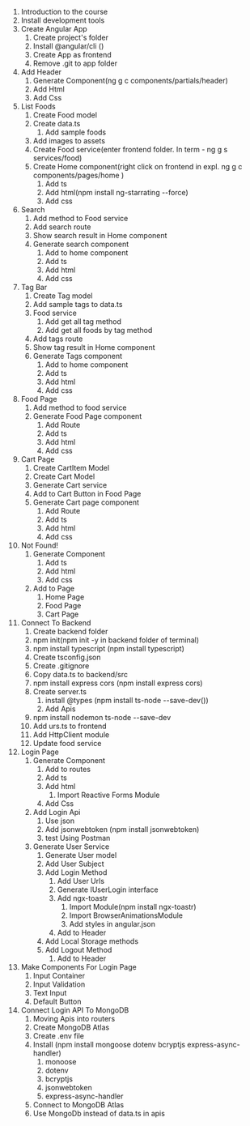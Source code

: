1. Introduction to the course
2. Install development tools
3. Create Angular App
    1. Create project's folder
    2. Install @angular/cli ()
    3. Create App as frontend
    4. Remove .git to app folder
4. Add Header
    1. Generate Component(ng g c components/partials/header)
    2. Add Html
    3. Add Css
5. List Foods
    1. Create Food model
    2. Create data.ts
        1. Add sample foods
    3. Add images to assets
    4. Create Food service(enter frontend folder. In term - ng g s services/food)
    5. Create Home component(right click on frontend in expl. ng g c components/pages/home )
        1. Add ts
        2. Add html(npm install ng-starrating --force)
        3. Add css
6. Search
    1. Add method to Food service
    2. Add search route 
    3. Show search result in Home component
    4. Generate search component
        1. Add to home component
        2. Add ts
        3. Add html
        4. Add css
7. Tag Bar
    1. Create Tag model
    2. Add sample tags to data.ts
    3. Food service
        1. Add get all tag method
        2. Add get all foods by tag method
    4. Add tags route
    5. Show tag result in Home component
    6. Generate Tags component
        1. Add to home component
        2. Add ts
        3. Add html
        4. Add css
8. Food Page
    1. Add method to food service
    2. Generate Food Page component
        1. Add Route
        2. Add ts
        3. Add html
        4. Add css
9. Cart Page
    1. Create CartItem Model
    2. Create Cart Model
    3. Generate Cart service
    4. Add to Cart Button in Food Page
    5. Generate Cart page component
        1. Add Route
        2. Add ts
        3. Add html
        4. Add css
10. Not Found!
    1. Generate Component
        1. Add ts
        2. Add html
        3. Add css
    2. Add to Page
        1. Home Page
        2. Food Page
        3. Cart Page
11. Connect To Backend
    1. Create backend folder
    2. npm init(npm init -y in backend folder of terminal)
    3. npm install typescript (npm install typescript)
    4. Create tsconfig.json
    5. Create .gitignore
    6. Copy data.ts to backend/src
    7. npm install express cors (npm install express cors)
    8. Create server.ts
        1. install @types (npm install ts-node --save-dev())
        2. Add Apis 
    9. npm install nodemon ts-node --save-dev
    10. Add urs.ts to frontend
    11. Add HttpClient module
    12. Update food service
12. Login Page
    1. Generate Component
        1. Add to routes
        2. Add ts
        3. Add html
            1. Import Reactive Forms Module
        4. Add Css
    2. Add Login Api
        1. Use json
        2. Add jsonwebtoken (npm install jsonwebtoken)
        3. test Using Postman
    3. Generate User Service
        1. Generate User model
        2. Add User Subject
        3. Add Login Method
            1. Add User Urls
            2. Generate IUserLogin interface
            3. Add ngx-toastr
                1. Import Module(npm install ngx-toastr)
                2. Import BrowserAnimationsModule
                3. Add styles in angular.json
            4. Add to Header
        4. Add Local Storage methods
        5. Add Logout Method
            1. Add to Header
13. Make Components For Login Page
    1. Input Container
    2. Input Validation
    3. Text Input
    4. Default Button
14. Connect Login API To MongoDB
    1. Moving Apis into routers
    2. Create MongoDB Atlas
    3. Create .env file
    4. Install (npm install mongoose dotenv bcryptjs express-async-handler)
        1. monoose
        2. dotenv
        3. bcryptjs
        4. jsonwebtoken
        5. express-async-handler
    5. Connect to MongoDB Atlas
    6. Use MongoDb instead of data.ts in apis
